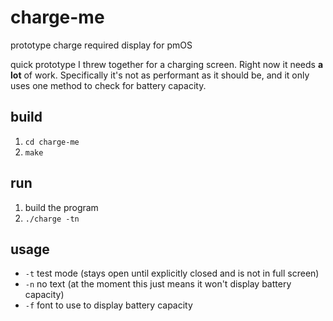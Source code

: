 # charge-me
prototype charge required display for pmOS

quick prototype I threw together for a charging screen. Right now it needs __a lot__ of work.
Specifically it's not as performant as it should be, and it only uses one method to check for battery capacity.
## build
1. `cd charge-me`
2. `make`

## run
1. build the program
2. `./charge -tn`

## usage
- `-t` test mode (stays open until explicitly closed and is not in full screen)
- `-n` no text (at the moment this just means it won't display battery capacity)
- `-f` font to use to display battery capacity
